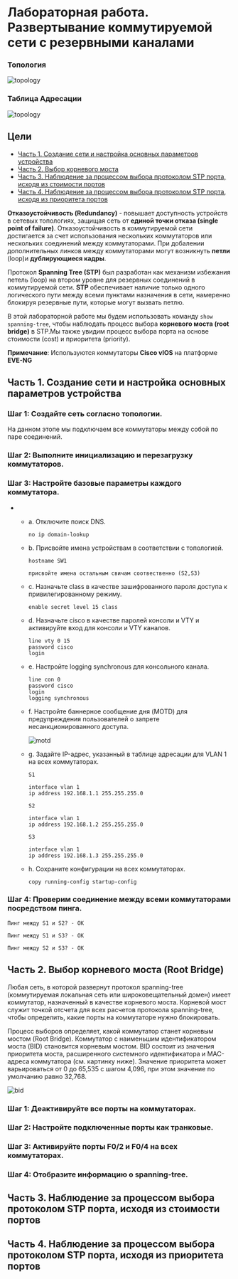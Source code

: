 # Лабораторная работа. Развертывание коммутируемой сети с резервными каналами

### Топология

![topology](topology_stp.png)

### Таблица Адресации

![topology](address_table.png)


## Цели

- [Часть 1. Создание сети и настройка основных параметров устройства](#part1)
- [Часть 2. Выбор корневого моста](#part2)
- [Часть 3. Наблюдение за процессом выбора протоколом STP порта, исходя из стоимости портов](#part3)
- [Часть 4. Наблюдение за процессом выбора протоколом STP порта, исходя из приоритета портов](#part4)

**Отказоустойчивость (Redundancy)** - повышает доступность устройств в сетевых топологиях, защищая сеть от **единой точки отказа (single point of failure)**. Отказоустойчивость в коммутируемой сети достигается за счет использования нескольких коммутаторов или нескольких соединений между коммутаторами. При добалении дополнительных линков между коммутаторами могут возникнуть **петли** (loop)и **дублирующиеся кадры**.

Протокол **Spanning Tree (STP)** был разработан как механизм избежания петель (loop) на втором уровне для резервных соединений в коммутируемой сети. **STP** обеспечивает наличие только одного логического пути между всеми пунктами назначения в сети, намеренно блокируя резервные пути, которые могут вызвать петлю.

В этой лабораторной работе мы будем использовать команду `show spanning-tree`, чтобы наблюдать процесс выбора **корневого моста (root bridge)** в STP.Мы также увидим процесс выбора порта на основе стоимости (cost) и приоритета (priority).

**Примечание**: Используются коммутаторы **Cisco vIOS** на платформе **EVE-NG**


<a name="part1"><h2>Часть 1. Создание сети и настройка основных параметров устройства</h2></a>

### **Шаг 1:	Создайте сеть согласно топологии.**

На данном этопе мы подключаем все коммутаторы между собой по паре соединений. 

### **Шаг 2:	Выполните инициализацию и перезагрузку коммутаторов.**

### **Шаг 3:	Настройте базовые параметры каждого коммутатора.**
+   
    + a. Отключите поиск DNS.

        `no ip domain-lookup`

    + b. Присвойте имена устройствам в соответствии с топологией.

        ```
        hostname SW1

        присвойте имена остальным свичам соотвественно (S2,S3)
        ```
        
    + c. Назначьте class в качестве зашифрованного пароля доступа к привилегированному режиму.

        ```
        enable secret level 15 class
        ```

    + d. Назначьте cisco в качестве паролей консоли и VTY и активируйте вход для консоли и VTY каналов.

        ```
        line vty 0 15
        password cisco
        login
        ```

    + e. Настройте logging synchronous для консольного канала.

        ```
        line con 0
        password cisco
        login
        logging synchronous
        ```

    + f. Настройте баннерное сообщение дня (MOTD) для предупреждения пользователей о запрете несанкционированного доступа.

        ![motd](stp_motd.png)

    + g. Задайте IP-адрес, указанный в таблице адресации для VLAN 1 на всех коммутаторах.

        ```
        S1

        interface vlan 1
        ip address 192.168.1.1 255.255.255.0

        S2

        interface vlan 1
        ip address 192.168.1.2 255.255.255.0

        S3

        interface vlan 1
        ip address 192.168.1.3 255.255.255.0

        ```

    + h. Сохраните конфигурации на всех коммутаторах.

        ```
        copy running-config startup-config

        ```

### **Шаг 4:	Проверим соединение между всеми коммутаторами посредством пинга.**

```        
Пинг между S1 и S2? - OK
        
Пинг между S1 и S3? - OK

Пинг между S2 и S3? - OK
```

<a name="part2"><h2>Часть 2. Выбор корневого моста (Root Bridge)</h2></a>

Любая сеть, в которой развернут протокол spanning-tree (коммутируемая локальная сеть или широковещательный домен) имеет коммутатор, назначенный в качестве корневого моста. Корневой мост служит точкой отсчета для всех расчетов протокола spanning-tree, чтобы определить, какие порты на коммутаторе нужно блокировать.

Процесс выборов определяет, какой коммутатор станет корневым мостом (Root Bridge). Коммутатор с наименьшим идентификатором моста (BID) становится корневым мостом. BID состоит из значения приоритета моста, расширенного системного идентификатора и MAC-адреса коммутатора (см. картинку ниже). Значение приоритета может варьироваться от 0 до 65,535 с шагом 4,096, при этом значение по умолчанию равно 32,768.

![bid](stp_bid.png)

### **Шаг 1: Деактивируйте все порты на коммутаторах.**

### **Шаг 2: Настройте подключенные порты как транковые.**

### **Шаг 3: Активируйте порты F0/2 и F0/4 на всех коммутаторах.**

### **Шаг 4: Отобразите информацию о spanning-tree.**













<a name="part3"><h2>Часть 3. Наблюдение за процессом выбора протоколом STP порта, исходя из стоимости портов</h2></a>


<a name="part4"><h2>Часть 4. Наблюдение за процессом выбора протоколом STP порта, исходя из приоритета портов</h2></a>



